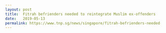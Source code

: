 ```yaml
---
layout: post
title:  Fitrah befrienders needed to reintegrate Muslim ex-offenders
date:   2019-05-13
permalink: https://www.tnp.sg/news/singapore/fitrah-befrienders-needed-reintegrate-muslim-ex-offenders
---
```

